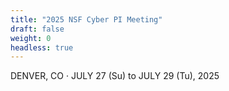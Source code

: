 ```yaml
---
title: "2025 NSF Cyber PI Meeting"
draft: false
weight: 0
headless: true
---
```


DENVER, CO &middot; JULY 27 (Su) to JULY 29 (Tu), 2025
